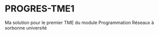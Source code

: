 # PROGRES-TME1
Ma solution pour le premier TME du module Programmation Réseaux à sorbonne université 
